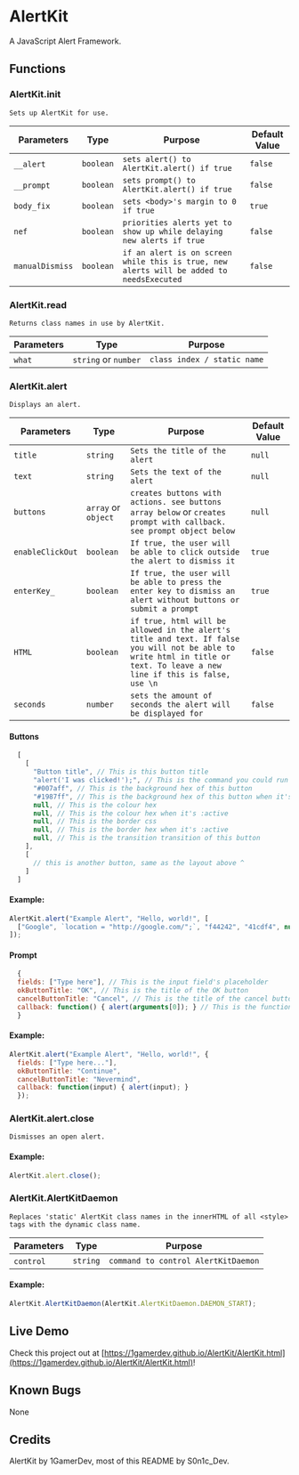 # AlertKit
A JavaScript Alert Framework.

## Functions

### AlertKit.init

`Sets up AlertKit for use.`

Parameters | Type | Purpose | Default Value
---------- | ---- | ------------ | --------------
`__alert`  | `boolean` | `sets alert() to AlertKit.alert() if true` | `false`
`__prompt`  | `boolean` | `sets prompt() to AlertKit.alert() if true` | `false`
`body_fix` | `boolean` | `sets <body>'s margin to 0 if true` | `true`
`nef` | `boolean` | `priorities alerts yet to show up while delaying new alerts if true` | `false`
`manualDismiss` | `boolean` | `if an alert is on screen while this is true, new alerts will be added to needsExecuted` | `false`

### AlertKit.read

`Returns class names in use by AlertKit.`

Parameters | Type | Purpose
---------- | ---- | -------
`what`  | `string` or `number` | `class index / static name`

### AlertKit.alert

`Displays an alert.`

Parameters | Type | Purpose | Default Value
--------- | ---- | ------------ | -------------
`title` | `string` | `Sets the title of the alert` | `null`
`text`  | `string` | `Sets the text of the alert` | `null`
`buttons` | `array` or `object` | `creates buttons with actions. see buttons array below` or `creates prompt with callback. see prompt object below` | `null`
`enableClickOut` | `boolean` | `If true, the user will be able to click outside the alert to dismiss it` | `true`
`enterKey_` | `boolean` | `If true, the user will be able to press the enter key to dismiss an alert without buttons or submit a prompt` | `true`
`HTML` | `boolean` | `if true, html will be allowed in the alert's title and text. If false you will not be able to write html in title or text. To leave a new line if this is false, use \n` | `false`
`seconds` | `number` | `sets the amount of seconds the alert will be displayed for` | `false`

#### Buttons
```js
  [
    [
      "Button title", // This is this button title
      "alert('I was clicked!');", // This is the command you could run right when this button is clicked
      "#007aff", // This is the background hex of this button
      "#1987ff", // This is the background hex of this button when it's :active (held on to)
      null, // This is the colour hex
      null, // This is the colour hex when it's :active
      null, // This is the border css
      null, // This is the border hex when it's :active
      null, // This is the transition transition of this button
    ],
    [
      // this is another button, same as the layout above ^
    ]
  ]
```

#### Example:
```js
AlertKit.alert("Example Alert", "Hello, world!", [
  ["Google", `location = "http://google.com/";`, "f44242", "41cdf4", null, null, null, null, "250ms"]
]);
```

#### Prompt
```js
  {
  fields: ["Type here"], // This is the input field's placeholder
  okButtonTitle: "OK", // This is the title of the OK button
  cancelButtonTitle: "Cancel", // This is the title of the cancel button
  callback: function() { alert(arguments[0]); } // This is the function which handles the input
  }
```

#### Example:
```js
AlertKit.alert("Example Alert", "Hello, world!", {
  fields: ["Type here..."],
  okButtonTitle: "Continue",
  cancelButtonTitle: "Nevermind",
  callback: function(input) { alert(input); }
  });
```

### AlertKit.alert.close

`Dismisses an open alert.`

#### Example: 
```js
AlertKit.alert.close();
```

### AlertKit.AlertKitDaemon

`Replaces 'static' AlertKit class names in the innerHTML of all <style> tags with the dynamic class name.`

Parameters | Type | Purpose
---------- | ---- | -------
`control`  | `string` | `command to control AlertKitDaemon`

#### Example: 
```js
AlertKit.AlertKitDaemon(AlertKit.AlertKitDaemon.DAEMON_START);
```

## Live Demo
Check this project out at [https://1gamerdev.github.io/AlertKit/AlertKit.html](https://1gamerdev.github.io/AlertKit/AlertKit.html)!

## Known Bugs
None

## Credits
AlertKit by 1GamerDev, most of this README by S0n1c_Dev.
